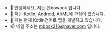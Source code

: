 - 👋 안녕하세요, 저는 @bowook 입니다.
- 👀 저는 Kotlin, Android, AI/ML에 관심이 있습니다.
- 🌱 저는 현재 Kotlin언어로 앱을 개발하고 있습니다.
- 📫 메일 주소는 mbosx316@naver.com 입니다.

<!---
bowook/bowook is a ✨ special ✨ repository because its `README.md` (this file) appears on your GitHub profile.
You can click the Preview link to take a look at your changes.
--->
